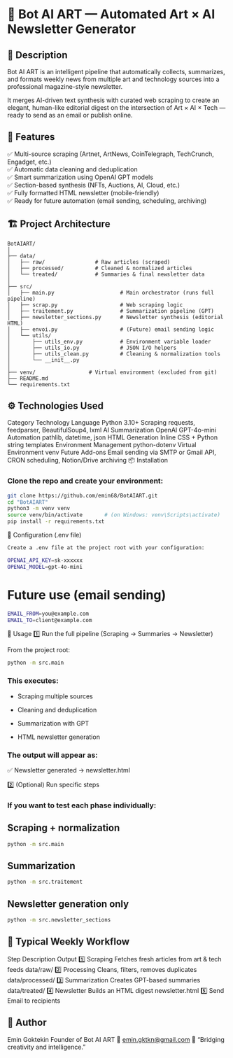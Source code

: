 # 🧠 Bot AI ART — Automated Art × AI Newsletter Generator
## 🎯 Description

Bot AI ART is an intelligent pipeline that automatically collects, summarizes, and formats weekly news from multiple art and technology sources into a professional magazine-style newsletter.

It merges AI-driven text synthesis with curated web scraping to create an elegant, human-like editorial digest on the intersection of Art × AI × Tech — ready to send as an email or publish online.

## 🧩 Features

✅ Multi-source scraping (Artnet, ArtNews, CoinTelegraph, TechCrunch, Engadget, etc.)  
✅ Automatic data cleaning and deduplication  
✅ Smart summarization using OpenAI GPT models  
✅ Section-based synthesis (NFTs, Auctions, AI, Cloud, etc.)  
✅ Fully formatted HTML newsletter (mobile-friendly)  
✅ Ready for future automation (email sending, scheduling, archiving)  

## 🏗️ Project Architecture
```text
BotAIART/
│
├── data/
│   ├── raw/                # Raw articles (scraped)
│   ├── processed/          # Cleaned & normalized articles
│   └── treated/            # Summaries & final newsletter data
│
├── src/
│   ├── main.py                     # Main orchestrator (runs full pipeline)
│   ├── scrap.py                    # Web scraping logic
│   ├── traitement.py               # Summarization pipeline (GPT)
│   ├── newsletter_sections.py      # Newsletter synthesis (editorial HTML)
│   ├── envoi.py                    # (Future) email sending logic
│   └── utils/
│       ├── utils_env.py            # Environment variable loader
│       ├── utils_io.py             # JSON I/O helpers
│       ├── utils_clean.py          # Cleaning & normalization tools
│       └── __init__.py
│
├── venv/                 # Virtual environment (excluded from git)
├── README.md
└── requirements.txt
```

## ⚙️ Technologies Used

Category	Technology
Language	Python 3.10+
Scraping	requests, feedparser, BeautifulSoup4, lxml
AI Summarization	OpenAI GPT-4o-mini
Automation	pathlib, datetime, json
HTML Generation	Inline CSS + Python string templates
Environment Management	python-dotenv
Virtual Environment	venv
Future Add-ons	Email sending via SMTP or Gmail API, CRON scheduling, Notion/Drive archiving
📦 Installation

### Clone the repo and create your environment:
```bash
git clone https://github.com/emin68/BotAIART.git
cd "BotAIART"
python3 -m venv venv
source venv/bin/activate       # (on Windows: venv\Scripts\activate)
pip install -r requirements.txt
```
🔑 Configuration (.env file)
```bash
Create a .env file at the project root with your configuration:

OPENAI_API_KEY=sk-xxxxxx
OPENAI_MODEL=gpt-4o-mini
```

# Future use (email sending)
```bash
EMAIL_FROM=you@example.com
EMAIL_TO=client@example.com
```
🚀 Usage
1️⃣ Run the full pipeline (Scraping → Summaries → Newsletter)

From the project root:
```bash
python -m src.main

```
### This executes:

- Scraping multiple sources

- Cleaning and deduplication

- Summarization with GPT

- HTML newsletter generation

### The output will appear as:

✅ Newsletter generated → newsletter.html

2️⃣ (Optional) Run specific steps

### If you want to test each phase individually:

## Scraping + normalization
```bash
python -m src.main
```
## Summarization
```bash
python -m src.traitement
```
## Newsletter generation only
```bash
python -m src.newsletter_sections
```

## 📅 Typical Weekly Workflow
Step	Description	Output
1️⃣ Scraping	Fetches fresh articles from art & tech feeds	data/raw/
2️⃣ Processing	Cleans, filters, removes duplicates	data/processed/
3️⃣ Summarization	Creates GPT-based summaries	data/treated/
4️⃣ Newsletter	Builds an HTML digest	newsletter.html
5️⃣ Send	Email to recipients 

## 👤 Author

Emin Goktekin
Founder of Bot AI ART
📧 emin.gktkn@gmail.com
🤖 “Bridging creativity and intelligence.”